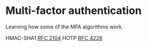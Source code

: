 # Multi-factor authentication

Learning how some of the MFA algorithms work.

HMAC-SHA1 [RFC 2104](https://tools.ietf.org/html/rfc2104)
HOTP [RFC 4226](https://tools.ietf.org/html/rfc4226)
